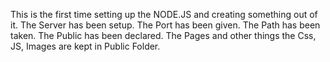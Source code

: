 This is the first time setting up the  NODE.JS and creating something out of it.
The Server has been setup.
The Port has been given.
The Path has been taken.
The Public has been declared.
The Pages and other things the Css, JS, Images are kept in Public Folder.
